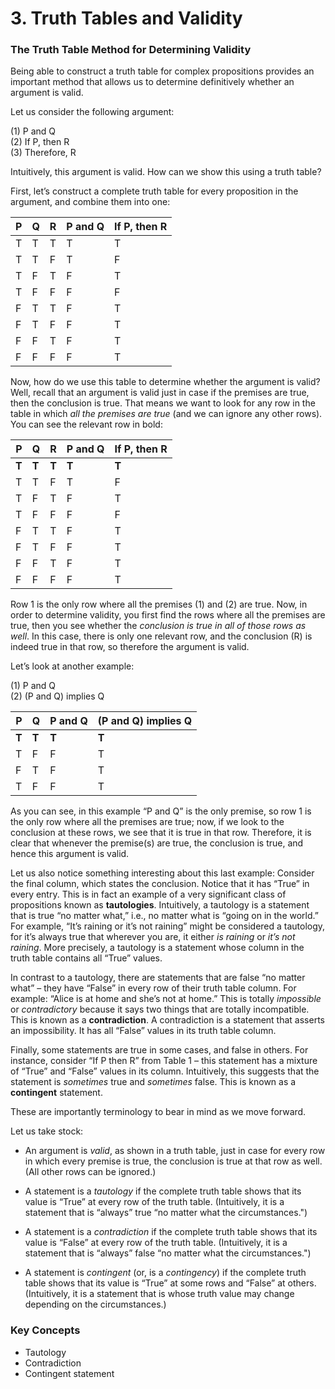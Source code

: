 # 3. Truth Tables and Validity

### The Truth Table Method for Determining Validity

Being able to construct a truth table for complex propositions provides an important method that allows us to determine definitively whether an argument is valid.

Let us consider the following argument:

(1) P and Q
<br> (2) If P, then R
<br> (3) Therefore, R

Intuitively, this argument is valid. How can we show this using a truth table?

First, let’s construct a complete truth table for every proposition in the argument, and combine them into one:

| P | Q | R | P and Q | If P, then R
| - | - | - | ------- | ------------
| T | T | T       | T | T
| T | T | F       | T | F
| T | F | T       | F | T
| T | F | F       | F | F
| F | T | T       | F | T
| F | T | F       | F | T
| F | F | T       | F | T
| F | F | F       | F | T

Now, how do we use this table to determine whether the argument is valid? Well, recall that an argument is valid just in case if the premises are true, then the conclusion is true. That means we want to look for any row in the table in which *all the premises are true* (and we can ignore any other rows). You can see the relevant row in bold:

| P | Q | R | P and Q | If P, then R
| - | - | - | -------- |-----------
| **T** | **T** | **T**       | **T** | **T**
| T | T | F       | T | F
| T | F | T       | F | T
| T | F | F       | F | F
| F | T | T       | F | T
| F | T | F       | F | T
| F | F | T       | F | T
| F | F | F       | F | T

Row 1 is the only row where all the premises (1) and (2) are true. Now, in order to determine validity, you first find the rows where all the premises are true, then you see whether the *conclusion is true in all of those rows as well*. In this case, there is only one relevant row, and the conclusion (R) is indeed true in that row, so therefore the argument is valid.

Let’s look at another example:

(1) P and Q
<br> (2) (P and Q) implies Q

| P | Q | P and Q | (P and Q) implies Q
| - | - | - | --------------------
| **T** | **T** | **T**       | **T**
| T | F | F       | T
| F | T | F       | T
| T | F | F       | T

As you can see, in this example “P and Q” is the only premise, so row 1 is the only row where all the premises are true; now, if we look to the conclusion at these rows, we see that it is true in that row. Therefore, it is clear that whenever the premise(s) are true, the conclusion is true, and hence this argument is valid.

Let us also notice something interesting about this last example: Consider the final column, which states the conclusion. Notice that it has “True” in every entry. This is in fact an example of a very significant class of propositions known as **tautologies**. Intuitively, a tautology is a statement that is true “no matter what,” i.e., no matter what is “going on in the world.” For example, “It’s raining or it’s not raining” might be considered a tautology, for it’s always true that wherever you are, it either *is raining* or *it’s not raining*. More precisely, a tautology is a statement whose column in the truth table contains all “True” values.

In contrast to a tautology, there are statements that are false “no matter what” – they have “False” in every row of their truth table column. For example: “Alice is at home and she’s not at home.” This is totally *impossible* or *contradictory* because it says two things that are totally incompatible. This is known as a **contradiction**. A contradiction is a statement that asserts an impossibility. It has all “False” values in its truth table column.

Finally, some statements are true in some cases, and false in others. For instance, consider “If P then R” from Table 1 – this statement has a mixture of “True” and “False” values in its column. Intuitively, this suggests that the statement is *sometimes* true and *sometimes* false. This is known as a **contingent** statement.

These are importantly terminology to bear in mind as we move forward.

Let us take stock:


* An argument is *valid*, as shown in a truth table, just in case for every row in which every premise is true, the conclusion is true at that row as well. (All other rows can be ignored.)

* A statement is a *tautology* if the complete truth table shows that its value is “True” at every row of the truth table. (Intuitively, it is a statement that is “always” true “no matter what the circumstances.")

* A statement is a *contradiction* if the complete truth table shows that its value is “False” at every row of the truth table. (Intuitively, it is a statement that is “always” false “no matter what the circumstances.")

* A statement is *contingent* (or, is a *contingency*) if the complete truth table shows that its value is “True” at some rows and “False” at others. (Intuitively, it is a statement that is whose truth value may change depending on the circumstances.)

### Key Concepts
* Tautology
* Contradiction
* Contingent statement
